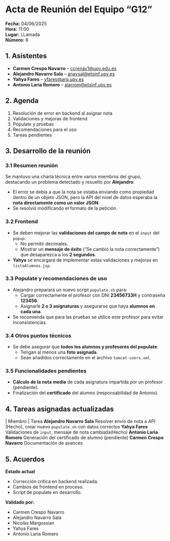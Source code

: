 # Acta de Reunión del Equipo “G12”

**Fecha:** 04/06/2025  
**Hora:** 11:00  
**Lugar:** LLamada  
**Número:** 8  

## 1. Asistentes
- **Carmen Crespo Navarro** – ccrenav1@upv.edu.es  
- **Alejandro Navarro Sala** – anavsal@etsinf.upv.es  
- **Yahya Fares** – yfares@arq.upv.es  
- **Antonio Laria Romero** – alarrom@etsinf.upv.es  

## 2. Agenda
1. Resolución de error en backend al asignar nota  
2. Validaciones y mejoras de frontend  
3. Populate y pruebas  
4. Recomendaciones para el uso  
5. Tareas pendientes  

## 3. Desarrollo de la reunión

### 3.1 Resumen reunión
Se mantuvo una charla técnica entre varios miembros del grupo, destacando un problema detectado y resuelto por **Alejandro**:  
- El error se debía a que la nota se estaba enviando como propiedad dentro de un objeto JSON, pero la API del nivel de datos esperaba la **nota directamente como un valor JSON**.  
- Se resolvió modificando el formato de la petición.

### 3.2 Frontend
- Se deben mejorar las **validaciones del campo de nota** en el `input` del `popup`:
  - No permitir decimales.
  - Mostrar un **mensaje de éxito** (“Se cambió la nota correctamente”) que desaparezca a los **2 segundos**.
- **Yahya** se encargará de implementar estas validaciones y mejoras en `listaAlumnos.jsp`.

### 3.3 Populate y recomendaciones de uso
- Alejandro preparará un nuevo script `populate.sh` para:
  - Cargar correctamente el profesor con DNI **23456733H** y contraseña **123456**.
  - Asignarle **2 o 3 asignaturas** y asegurarse que haya **alumnos en cada una**.
- Se recomienda que para las pruebas se utilice este profesor para evitar inconsistencias.

### 3.4 Otros puntos técnicos
- Se debe asegurar que **todos los alumnos y profesores del populate**:
  - Tengan al menos una **foto asignada**.
  - Sean añadidos correctamente en el archivo `tomcat-users.xml`.

### 3.5 Funcionalidades pendientes
- **Cálculo de la nota media** de cada asignatura impartida por un profesor (pendiente).
- Finalización del **certificado** del alumno (responsabilidad de Antonio).

## 4. Tareas asignadas actualizadas
| Miembro                | Tarea
**Alejandro Navarro Sala** Resolver envío de nota a API (Hecho), crear nuevo `populate.sh` con datos correctos
**Yahya Fares** Validaciones de `input`, mensaje de nota cambiada(Hecho)
**Antonio Laria Romero** Generación del certificado de alumno (pendiente)
**Carmen Crespo Navarro** Documentación de avances

## 5. Acuerdos

**Estado actual**
- Corrección crítica en backend realizada.
- Cambios de frontend en proceso.
- Script de populate en desarrollo.

**Validado por:**
- Carmen Crespo Navarro  
- Alejandro Navarro Sala  
- Nicolás Margossian  
- Yahya Fares  
- Antonio Laria Romero
